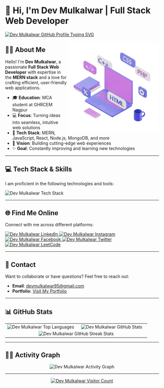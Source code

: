 # 👋 Hi, I'm Dev Mulkalwar | Full Stack Web Developer

<p>
<a href="https://github.com/devmulkalwar">
    <img src="https://readme-typing-svg.demolab.com?font=Georgia&size=24&duration=2000&pause=100&multiline=true&width=500&height=100&lines=Dev+Mulkalwar;Full+Stack+Web+Developer;MERN+Stack+%7C+JavaScript+%7C+React" alt="Dev Mulkalwar GitHub Profile Typing SVG" />
</a>
</p>

<img align="right" src="./assets/laptop.gif" alt="Dev Mulkalwar Coding" width="300">

## 👨‍🎓 About Me 

Hello! I'm **Dev Mulkalwar**, a passionate **Full Stack Web Developer** with expertise in the **MERN stack** and a love for crafting efficient, user-friendly web applications.  

- 🎓 **Education**: MCA student at GHRCEM Nagpur  
- 💻 **Focus**: Turning ideas into seamless, intuitive web solutions  
- 🚀 **Tech Stack**: MERN, JavaScript, React, Node.js, MongoDB, and more  
- 🎯 **Vision**: Building cutting-edge web experiences  
- ✨ **Goal**: Constantly improving and learning new technologies  

---

## 💻 Tech Stack & Skills

I am proficient in the following technologies and tools:

<p>
    <img src="https://skillicons.dev/icons?i=c,cpp,java,html,css,js,php,bootstrap,react,materialui,vite,redux,tailwind,express,nodejs,mongodb,firebase,mysql,figma,git,github,nextjs,typescript,vercel,netlify,postman" alt="Dev Mulkalwar Tech Stack" />
</p>

---

## 🌐 Find Me Online 

Connect with me across different platforms:

<p align="left">
    <a href="https://www.linkedin.com/in/dev-mulkalwar" target="_blank">
        <img src="https://raw.githubusercontent.com/rahuldkjain/github-profile-readme-generator/master/src/images/icons/Social/linked-in-alt.svg" alt="Dev Mulkalwar LinkedIn" height="30" width="40" />
    </a>
    <a href="https://www.instagram.com/dev_mulkalwar" target="_blank">
        <img src="https://raw.githubusercontent.com/rahuldkjain/github-profile-readme-generator/master/src/images/icons/Social/instagram.svg" alt="Dev Mulkalwar Instagram" height="30" width="40" />
    </a>
    <a href="https://www.facebook.com/dev.mulkalwar" target="_blank">
        <img src="https://raw.githubusercontent.com/rahuldkjain/github-profile-readme-generator/master/src/images/icons/Social/facebook.svg" alt="Dev Mulkalwar Facebook" height="30" width="40" />
    </a>
    <a href="https://x.com/dev_mulkalwar" target="_blank">
        <img src="https://raw.githubusercontent.com/rahuldkjain/github-profile-readme-generator/master/src/images/icons/Social/twitter.svg" alt="Dev Mulkalwar Twitter" height="30" width="40" />
    </a>
    <a href="https://leetcode.com/u/devmulkalwar95/" target="_blank">
        <img src="https://raw.githubusercontent.com/rahuldkjain/github-profile-readme-generator/master/src/images/icons/Social/leet-code.svg" alt="Dev Mulkalwar LeetCode" height="30" width="40" />
    </a>
</p>

---

## 📧 Contact

Want to collaborate or have questions? Feel free to reach out:

- **Email**: [devmulkalwar95@gmail.com](mailto:devmulkalwar95@gmail.com)  
- **Portfolio**: [Visit My Portfolio](https://dev-mulkalwar-portfolio.netlify.app/)  

---

## 📊 GitHub Stats

<table align="center">
  <tr>
    <td width="50%" align="center" valign="middle">
      <img src="https://github-readme-stats.vercel.app/api/top-langs?username=devmulkalwar&show_icons=true&theme=tokyonight&hide_border=true&locale=en&layout=compact" alt="Dev Mulkalwar Top Languages" />
    </td>
    <td width="50%" align="center" valign="middle">
      <img src="https://github-readme-stats.vercel.app/api?username=devmulkalwar&show_icons=true&theme=tokyonight&hide_border=true&locale=en" alt="Dev Mulkalwar GitHub Stats" />
    </td>
  </tr>
  <tr>
    <td colspan="2" align="center" valign="middle">
      <img src="https://github-readme-streak-stats.herokuapp.com/?user=devmulkalwar&theme=tokyonight&hide_border=true" alt="Dev Mulkalwar GitHub Streak Stats" width="70%" />
    </td>
  </tr>
</table>

---

## 🐱‍💻 Activity Graph

<p align="center">
    <img src="https://github-readme-activity-graph.vercel.app/graph?username=devmulkalwar&theme=react-dark&hide_border=true&area=true&custom_title=Dev+Mulkalwar+Contribution+Graph" alt="Dev Mulkalwar Activity Graph" />
</p>

---

<p align="center">
    <a href="https://gist.github.com/devmulkalwar" target="_blank">
        <img src="https://profile-counter.glitch.me/{devmulkalwar}/count.svg" alt="Dev Mulkalwar Visitor Count" />
    </a>
</p>
